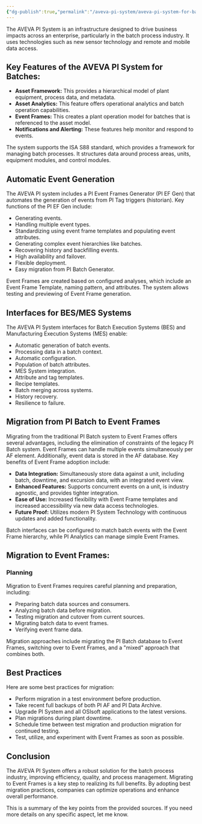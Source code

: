 ```yaml
---
{"dg-publish":true,"permalink":"/aveva-pi-system/aveva-pi-system-for-batches/","tags":["AssetFramework","EventFrames","PISystem"]}
---
```


The AVEVA PI System is an infrastructure designed to drive business impacts across an enterprise, particularly in the batch process industry. It uses technologies such as new sensor technology and remote and mobile data access.

## Key Features of the AVEVA PI System for Batches:

- **Asset Framework:** This provides a hierarchical model of plant equipment, process data, and metadata.
- **Asset Analytics:** This feature offers operational analytics and batch operation capabilities.
- **Event Frames:** This creates a plant operation model for batches that is referenced to the asset model.
- **Notifications and Alerting:** These features help monitor and respond to events.

The system supports the ISA S88 standard, which provides a framework for managing batch processes. It structures data around process areas, units, equipment modules, and control modules.

## Automatic Event Generation

The AVEVA PI system includes a PI Event Frames Generator (PI EF Gen) that automates the generation of events from PI Tag triggers (historian). Key functions of the PI EF Gen include:

- Generating events.
- Handling multiple event types.
- Standardizing using event frame templates and populating event attributes.
- Generating complex event hierarchies like batches.
- Recovering history and backfilling events.
- High availability and failover.
- Flexible deployment.
- Easy migration from PI Batch Generator.

Event Frames are created based on configured analyses, which include an Event Frame Template, naming pattern, and attributes. The system allows testing and previewing of Event Frame generation.

## Interfaces for BES/MES Systems

The AVEVA PI System interfaces for Batch Execution Systems (BES) and Manufacturing Execution Systems (MES) enable:

- Automatic generation of batch events.
- Processing data in a batch context.
- Automatic configuration.
- Population of batch attributes.
- MES System integration.
- Attribute and tag templates.
- Recipe templates.
- Batch merging across systems.
- History recovery.
- Resilience to failure.

## Migration from PI Batch to Event Frames

Migrating from the traditional PI Batch system to Event Frames offers several advantages, including the elimination of constraints of the legacy PI Batch system. Event Frames can handle multiple events simultaneously per AF element. Additionally, event data is stored in the AF database. Key benefits of Event Frame adoption include:

- **Data Integration:** Simultaneously store data against a unit, including batch, downtime, and excursion data, with an integrated event view.
- **Enhanced Features:** Supports concurrent events on a unit, is industry agnostic, and provides tighter integration.
- **Ease of Use:** Increased flexibility with Event Frame templates and increased accessibility via new data access technologies.
- **Future Proof:** Utilizes modern PI System Technology with continuous updates and added functionality.

Batch interfaces can be configured to match batch events with the Event Frame hierarchy, while PI Analytics can manage simple Event Frames.


## Migration to Event Frames:

### Planning

Migration to Event Frames requires careful planning and preparation, including:

- Preparing batch data sources and consumers.
- Analyzing batch data before migration.
- Testing migration and cutover from current sources.
- Migrating batch data to event frames.
- Verifying event frame data.

Migration approaches include migrating the PI Batch database to Event Frames, switching over to Event Frames, and a "mixed" approach that combines both.

## Best Practices

Here are some best practices for migration:

- Perform migration in a test environment before production.
- Take recent full backups of both PI AF and PI Data Archive.
- Upgrade PI System and all OSIsoft applications to the latest versions.
- Plan migrations during plant downtime.
- Schedule time between test migration and production migration for continued testing.
- Test, utilize, and experiment with Event Frames as soon as possible.

## Conclusion

The AVEVA PI System offers a robust solution for the batch process industry, improving efficiency, quality, and process management. Migrating to Event Frames is a key step to realizing its full benefits. By adopting best migration practices, companies can optimize operations and enhance overall performance.

This is a summary of the key points from the provided sources. If you need more details on any specific aspect, let me know.